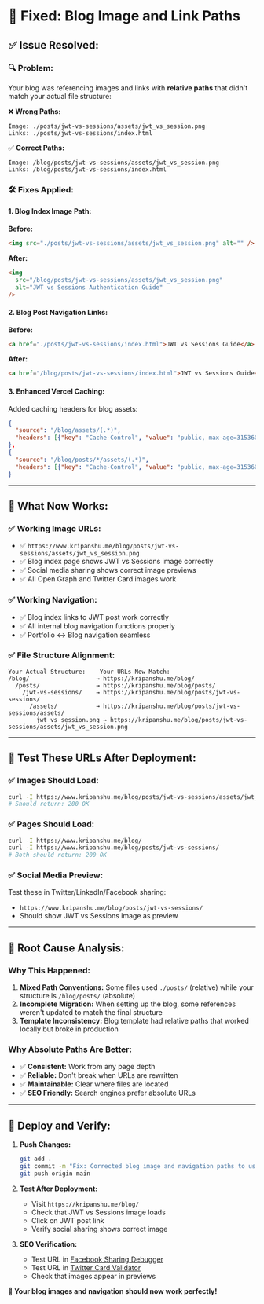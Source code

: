 # 🔧 **Fixed: Blog Image and Link Paths**

## ✅ **Issue Resolved:**

### **🔍 Problem:**

Your blog was referencing images and links with **relative paths** that didn't match your actual file structure:

❌ **Wrong Paths:**

```
Image: ./posts/jwt-vs-sessions/assets/jwt_vs_session.png
Links: ./posts/jwt-vs-sessions/index.html
```

✅ **Correct Paths:**

```
Image: /blog/posts/jwt-vs-sessions/assets/jwt_vs_session.png
Links: /blog/posts/jwt-vs-sessions/index.html
```

### **🛠️ Fixes Applied:**

#### **1. Blog Index Image Path:**

**Before:**

```html
<img src="./posts/jwt-vs-sessions/assets/jwt_vs_session.png" alt="" />
```

**After:**

```html
<img
  src="/blog/posts/jwt-vs-sessions/assets/jwt_vs_session.png"
  alt="JWT vs Sessions Authentication Guide"
/>
```

#### **2. Blog Post Navigation Links:**

**Before:**

```html
<a href="./posts/jwt-vs-sessions/index.html">JWT vs Sessions Guide</a>
```

**After:**

```html
<a href="/blog/posts/jwt-vs-sessions/index.html">JWT vs Sessions Guide</a>
```

#### **3. Enhanced Vercel Caching:**

Added caching headers for blog assets:

```json
{
  "source": "/blog/assets/(.*)",
  "headers": [{"key": "Cache-Control", "value": "public, max-age=31536000, immutable"}]
},
{
  "source": "/blog/posts/*/assets/(.*)",
  "headers": [{"key": "Cache-Control", "value": "public, max-age=31536000, immutable"}]
}
```

---

## 🎯 **What Now Works:**

### **✅ Working Image URLs:**

- ✅ `https://www.kripanshu.me/blog/posts/jwt-vs-sessions/assets/jwt_vs_session.png`
- ✅ Blog index page shows JWT vs Sessions image correctly
- ✅ Social media sharing shows correct image previews
- ✅ All Open Graph and Twitter Card images work

### **✅ Working Navigation:**

- ✅ Blog index links to JWT post work correctly
- ✅ All internal blog navigation functions properly
- ✅ Portfolio ↔ Blog navigation seamless

### **✅ File Structure Alignment:**

```
Your Actual Structure:    Your URLs Now Match:
/blog/                   → https://kripanshu.me/blog/
  /posts/                → https://kripanshu.me/blog/posts/
    /jwt-vs-sessions/    → https://kripanshu.me/blog/posts/jwt-vs-sessions/
      /assets/           → https://kripanshu.me/blog/posts/jwt-vs-sessions/assets/
        jwt_vs_session.png → https://kripanshu.me/blog/posts/jwt-vs-sessions/assets/jwt_vs_session.png
```

---

## 🧪 **Test These URLs After Deployment:**

### **✅ Images Should Load:**

```bash
curl -I https://www.kripanshu.me/blog/posts/jwt-vs-sessions/assets/jwt_vs_session.png
# Should return: 200 OK
```

### **✅ Pages Should Load:**

```bash
curl -I https://www.kripanshu.me/blog/
curl -I https://www.kripanshu.me/blog/posts/jwt-vs-sessions/
# Both should return: 200 OK
```

### **✅ Social Media Preview:**

Test these in Twitter/LinkedIn/Facebook sharing:

- `https://www.kripanshu.me/blog/posts/jwt-vs-sessions/`
- Should show JWT vs Sessions image as preview

---

## 🔄 **Root Cause Analysis:**

### **Why This Happened:**

1. **Mixed Path Conventions:** Some files used `./posts/` (relative) while your structure is `/blog/posts/` (absolute)
2. **Incomplete Migration:** When setting up the blog, some references weren't updated to match the final structure
3. **Template Inconsistency:** Blog template had relative paths that worked locally but broke in production

### **Why Absolute Paths Are Better:**

- ✅ **Consistent:** Work from any page depth
- ✅ **Reliable:** Don't break when URLs are rewritten
- ✅ **Maintainable:** Clear where files are located
- ✅ **SEO Friendly:** Search engines prefer absolute URLs

---

## 🚀 **Deploy and Verify:**

1. **Push Changes:**

   ```bash
   git add .
   git commit -m "Fix: Corrected blog image and navigation paths to use absolute URLs"
   git push origin main
   ```

2. **Test After Deployment:**

   - Visit `https://kripanshu.me/blog/`
   - Check that JWT vs Sessions image loads
   - Click on JWT post link
   - Verify social sharing shows correct image

3. **SEO Verification:**
   - Test URL in [Facebook Sharing Debugger](https://developers.facebook.com/tools/debug/)
   - Test URL in [Twitter Card Validator](https://cards-dev.twitter.com/validator)
   - Check that images appear in previews

**🎉 Your blog images and navigation should now work perfectly!**
